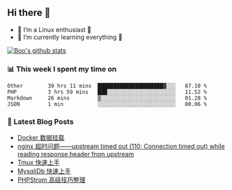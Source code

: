 ## Hi there 👋
* 🔭 I’m a Linux enthusiast 🐧️
* 🏃️ I’m currently learning everything 🏃️

[![Boo's github stats](https://github-readme-stats.vercel.app/api?username=0xAiKang)](https://github.com/anuraghazra/github-readme-stats)

<!-- [![Most Used Langs](https://github-readme-stats.vercel.app/api/top-langs/?username=0xAiKang)](https://github.com/anuraghazra/github-readme-stats) -->

### 📊 This week I spent my time on
<!--START_SECTION:waka-->
```text
Other        30 hrs 11 mins  █████████████████████▓░░░   87.10 % 
PHP          3 hrs 59 mins   ███░░░░░░░░░░░░░░░░░░░░░░   11.52 % 
Markdown     26 mins         ▒░░░░░░░░░░░░░░░░░░░░░░░░   01.28 % 
JSON         1 min           ░░░░░░░░░░░░░░░░░░░░░░░░░   00.06 % 
```
<!--END_SECTION:waka-->

### 📕 Latest Blog Posts
<!-- BLOG-POST-LIST:START -->
- [Docker 数据挂载](https://www.0x2beace.com/docker-data-mount/)
- [nginx 超时问题——upstream timed out (110: Connection timed out) while reading response header from upstream](https://www.0x2beace.com/nginx-timeout-problem-upstream-timed-out-110-Connection-timed-out-while-reading-response-header-from-upstream/)
- [Tmux 快速上手](https://www.0x2beace.com/tmux-quick-start/)
- [MysqliDb 快速上手](https://www.0x2beace.com/mysqlidb-is-quick-to-get-started/)
- [PHPStrom 高级技巧整理](https://www.0x2beace.com/phpstorm-advanced-skills-finishing/)
<!-- BLOG-POST-LIST:END -->

